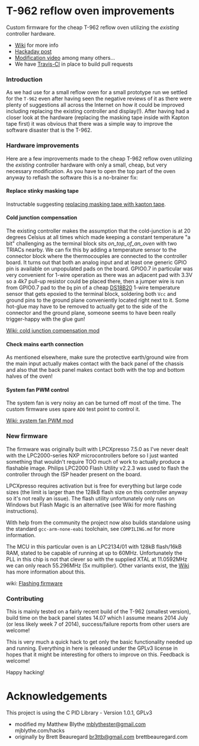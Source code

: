 ﻿T-962 reflow oven improvements
==============================
Custom firmware for the cheap T-962 reflow oven utilizing the _existing_ controller hardware.

 - [Wiki] for more info
 - [Hackaday post]
 - [Modification video] among many others...
 - We have [Travis-CI] in place to build pull requests

### Introduction

As we had use for a small reflow oven for a small prototype run we settled for the `T-962` even after having seen the negative reviews of it as there were plenty of suggestions all across the Internet on how it could be improved including replacing the existing controller and display(!). After having had a closer look at the hardware (replacing the masking tape inside with Kapton tape first) it was obvious that there was a simple way to improve the software disaster that is the T-962.


### Hardware improvements

Here are a few improvements made to the cheap T-962 reflow oven utilizing the _existing_ controller hardware with only a small, cheap, but very necessary modification. As you have to open the top part of the oven anyway to reflash the software this is a no-brainer fix:

#### Replace stinky masking tape

Instructable suggesting [replacing masking tape with kapton tape](http://www.instructables.com/id/T962A-SMD-Reflow-Oven-FixHack/?ALLSTEPS).

#### Cold junction compensation

The existing controller makes the assumption that the cold-junction is at 20 degrees Celsius at all times which made keeping a constant temperature "a bit" challenging as the terminal block sits _on_top_of_an_oven_ with two TRIACs nearby.
We can fix this by adding a temperature sensor to the connector block where the thermocouples are connected to the controller board.
It turns out that both an analog input and at least one generic GPIO pin is available on unpopulated pads on the board. GPIO0.7 in particular was very convenient for 1-wire operation as there was an adjacent pad with 3.3V so a 4k7 pull-up resistor could be placed there, then a jumper wire is run from GPIO0.7 pad to the `Dq` pin of a cheap [DS18B20] 1-wire temperature sensor that gets epoxied to the terminal block, soldering both `Vcc` and ground pins to the ground plane conveniently located right next to it. Some hot-glue may have to be removed to actually get to the side of the connector and the ground plane, someone seems to have been really trigger-happy with the glue gun!

[Wiki: cold junction compensation mod](https://github.com/UnifiedEngineering/T-962-improvements/wiki)


#### Check mains earth connection

As mentioned elsewhere, make sure the protective earth/ground wire from the main input actually makes contact with the back panel of the chassis and also that the back panel makes contact both with the top and bottom halves of the oven!

#### System fan PWM control

The system fan is very noisy an can be turned off most of the time. The custom firmware uses spare `ADO` test point to control it.

[Wiki: system fan PWM mod](https://github.com/UnifiedEngineering/T-962-improvements/wiki/System-fan-control)

### New firmware

The firmware was originally built with LPCXpresso 7.5.0 as I've never dealt with the LPC2000-series NXP microcontrollers before so I just wanted something that wouldn't require TOO much of work to actually produce a flashable image. Philips LPC2000 Flash Utility v2.2.3 was used to flash the controller through the ISP header present on the board.

LPCXpresso requires activation but is free for everything but large code sizes (the limit is larger than the 128kB flash size on this controller anyway so it's not really an issue). The flash utility unfortunately only runs on Windows but Flash Magic is an alternative (see Wiki for more flashing instructions).

With help from the community the project now also builds standalone using the standard `gcc-arm-none-eabi` toolchain, see `COMPILING.md` for more information.

The MCU in this particular oven is an LPC2134/01 with 128kB flash/16kB RAM, stated to be capable of running at up to 60MHz. Unfortunately the PLL in this chip is not that clever so with the supplied XTAL at 11.0592MHz we can only reach 55.296MHz (5x multiplier). Other variants exist, the [Wiki] has more information about this.

wiki: [Flashing firmware]

### Contributing
This is mainly tested on a fairly recent build of the T-962 (smallest version), build time on the back panel states 14.07 which I assume means 2014 July (or less likely week 7 of 2014), success/failure reports from other users are welcome!

This is very much a quick hack to get only the basic functionality needed up and running. Everything in here is released under the GPLv3 license in hopes that it might be interesting for others to improve on this. Feedback is welcome!

Happy hacking!

# Acknowledgements
This project is using the C PID Library - Version 1.0.1, GPLv3
 * modified my Matthew Blythe <mblythester@gmail.com> mjblythe.com/hacks
 * originally by Brett Beauregard <br3ttb@gmail.com> brettbeauregard.com

[wiki]: https://github.com/UnifiedEngineering/T-962-improvements/wiki
[Travis-CI]: https://travis-ci.org/UnifiedEngineering/T-962-improvements
[Flashing firmware]: https://github.com/UnifiedEngineering/T-962-improvements/wiki/Flashing-the-LPC21xx-controller
[DS18B20]: http://datasheets.maximintegrated.com/en/ds/DS18B20.pdf
[hackaday post]: http://hackaday.com/2014/11/27/improving-the-t-962-reflow-oven/
[modification video]: https://www.youtube.com/watch?v=0ITZXY5Mipc
